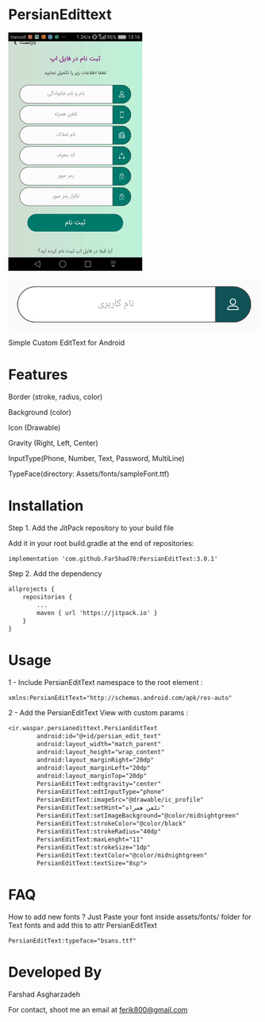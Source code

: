 # PersianEdittext

<img src="https://raw.githubusercontent.com/Far5had70/PersianEditText/master/ScreenVideo.gif" height="480" width="270">

![alt text](https://raw.githubusercontent.com/Far5had70/PersianEditText/master/Capture.png)

Simple Custom EditText for Android

# Features

Border (stroke, radius, color)

Background (color)

Icon (Drawable)

Gravity (Right, Left, Center)

InputType(Phone, Number, Text, Password, MultiLine)

TypeFace(directory: Assets/fonts/sampleFont.ttf)




# Installation

Step 1. Add the JitPack repository to your build file

Add it in your root build.gradle at the end of repositories:

	implementation 'com.github.Far5had70:PersianEditText:3.0.1'
	
Step 2. Add the dependency

	allprojects {
		repositories {
			...
			maven { url 'https://jitpack.io' }
		}
	}



# Usage

1 - Include PersianEditText namespace to the root element :

	xmlns:PersianEditText="http://schemas.android.com/apk/res-auto"

2 - Add the PersianEditText View with custom params :

	<ir.waspar.persianedittext.PersianEditText
            android:id="@+id/persian_edit_text"
            android:layout_width="match_parent"
            android:layout_height="wrap_content"
            android:layout_marginRight="20dp"
            android:layout_marginLeft="20dp"
            android:layout_marginTop="20dp"
            PersianEditText:edtgravity="center"
            PersianEditText:edtInputType="phone"
            PersianEditText:imageSrc="@drawable/ic_profile"
            PersianEditText:setHint="تلفن همراه"
            PersianEditText:setImageBackground="@color/midnightgreen"
            PersianEditText:strokeColor="@color/black"
            PersianEditText:strokeRadius="40dp"
            PersianEditText:maxLenght="11"
            PersianEditText:strokeSize="1dp"
            PersianEditText:textColor="@color/midnightgreen"
            PersianEditText:textSize="8sp">

# FAQ

How to add new fonts ? Just Paste your font inside assets/fonts/ folder for Text fonts and add this to attr PersianEditText

	PersianEditText:typeface="bsans.ttf"


# Developed By

Farshad Asgharzadeh

For contact, shoot me an email at ferik800@gmail.com
